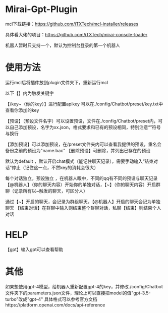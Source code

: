 # Mirai-Gpt-Plugin

mcl下载链接：https://github.com/iTXTech/mcl-installer/releases

具体看大佬的项目：https://github.com/iTXTech/mirai-console-loader

机器人暂时只支持一个，默认为控制台登录的第一个机器人


# 使用方法

运行mcl后将插件放到plugin文件夹下，重新运行mcl

以下【】内为触发关键字

【/key~（你的key）】进行配置apikey 可以在./config/Chatbot/preset/key.txt中查看你添加的key

【预设】（预设文件名字）可以设置预设，文件在./config/Chatbot/preset内，可以自己添加预设，名字为xx.json，格式要求和已有的预设相同，特别注意“”符号与换行

【添加预设】可以添加预设，在/preset文件夹内可以查看我提供的预设，重名会备份之前的预设为"name.bac"
【删除预设】可删除，并列出已存在的预设

默认为default ，默认开启chat模式（能记住聊天记录），需要手动输入“结束对话”停止（记住这一点，不然key的消耗会很大）

每个对话独立，预设独立 ，在机器人眼中，不同的qq有不同的预设与聊天记录
【@机器人】（你的聊天内容）开始你的单独对话，【~】（你的聊天内容）开启群聊（记录所有以~触发的聊天，可区分人）



通过【~】开启的聊天，会记录为群组聊天，【@机器人】开启的聊天会记为单独聊天
【结束对话】在群聊中输入则结束整个群聊对话，私聊【结束】则结束个人对话

# HELP
【gpt】输入gpt可以查看帮助

# 其他
如果想使用gpt-4模型，给机器人重新配置gpt-4的key，并修改./config/Chatbot文件夹下的parameters.json文件，理论上可以直接把model的值"gpt-3.5-turbo"改成"gpt-4"
具体格式可以参考官方文档https://platform.openai.com/docs/api-reference

